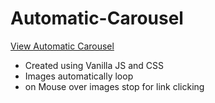 # Automatic-Carousel

 [View Automatic Carousel](https://brixsta.github.io/Automatic-Carousel/)

- Created using Vanilla JS and CSS
- Images automatically loop
- on Mouse over images stop for link clicking
